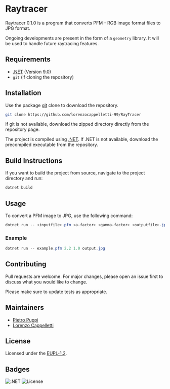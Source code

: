 # Raytracer

Raytracer 0.1.0 is a program that converts PFM - RGB image format files to JPG format. 

Ongoing developments are present in the form of a ```geometry``` library. It will be used to handle future raytracing features.

## Requirements
- [.NET](https://dotnet.microsoft.com/en-us/) (Version 9.0)
- `git` (if cloning the repository)

## Installation
Use the package [git](https://git-scm.com/docs) clone to download the repository.

```bash
git clone https://github.com/lorenzocappelletti-99/RayTracer
```
If git is not available, download the zipped directory directly from the repository page.

The project is compiled using [.NET](https://dotnet.microsoft.com/en-us/). If .NET is not available, download the precompiled executable from the repository.

## Build Instructions
If you want to build the project from source, navigate to the project directory and run:

```powershell
dotnet build
```

## Usage
To convert a PFM image to JPG, use the following command:

```powershell
dotnet run -- <inputfile>.pfm <a-factor> <gamma-factor> <outputfile>.jpg
```

### Example
```powershell
dotnet run -- example.pfm 2.2 1.0 output.jpg
```

## Contributing
Pull requests are welcome. For major changes, please open an issue first to discuss what you would like to change.

Please make sure to update tests as appropriate.

## Maintainers
- [Pietro Puppi](https://github.com/sedna42)
- [Lorenzo Cappelletti](https://github.com/lorenzocappelletti-99)

## License

Licensed under the [EUPL-1.2](https://license.md/wp-content/uploads/2022/06/eupl-1.2.txt).

## Badges

![.NET](https://img.shields.io/badge/.NET-6.0%2B-blue)
![License](https://img.shields.io/badge/License-EUPL--1.2-green)

